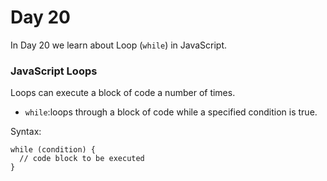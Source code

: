 # Day 20
In Day 20 we learn about Loop (```while```) in JavaScript.

### JavaScript Loops
Loops can execute a block of code a number of times.

* ```while```:loops through a block of code while a specified condition is true.

Syntax:
```
while (condition) {
  // code block to be executed
}
```